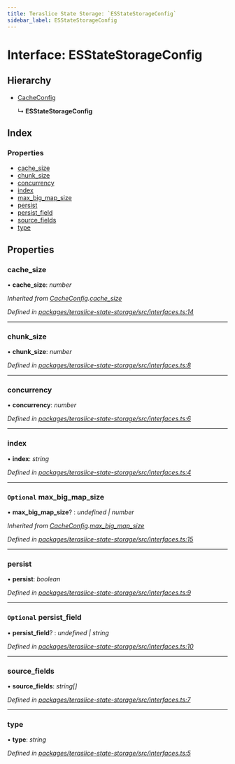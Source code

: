 ```yaml
---
title: Teraslice State Storage: `ESStateStorageConfig`
sidebar_label: ESStateStorageConfig
---
```


# Interface: ESStateStorageConfig

## Hierarchy

* [CacheConfig](cacheconfig.md)

  ↳ **ESStateStorageConfig**

## Index

### Properties

* [cache_size](esstatestorageconfig.md#cache_size)
* [chunk_size](esstatestorageconfig.md#chunk_size)
* [concurrency](esstatestorageconfig.md#concurrency)
* [index](esstatestorageconfig.md#index)
* [max_big_map_size](esstatestorageconfig.md#optional-max_big_map_size)
* [persist](esstatestorageconfig.md#persist)
* [persist_field](esstatestorageconfig.md#optional-persist_field)
* [source_fields](esstatestorageconfig.md#source_fields)
* [type](esstatestorageconfig.md#type)

## Properties

###  cache_size

• **cache_size**: *number*

*Inherited from [CacheConfig](cacheconfig.md).[cache_size](cacheconfig.md#cache_size)*

*Defined in [packages/teraslice-state-storage/src/interfaces.ts:14](https://github.com/terascope/teraslice/blob/78714a985/packages/teraslice-state-storage/src/interfaces.ts#L14)*

___

###  chunk_size

• **chunk_size**: *number*

*Defined in [packages/teraslice-state-storage/src/interfaces.ts:8](https://github.com/terascope/teraslice/blob/78714a985/packages/teraslice-state-storage/src/interfaces.ts#L8)*

___

###  concurrency

• **concurrency**: *number*

*Defined in [packages/teraslice-state-storage/src/interfaces.ts:6](https://github.com/terascope/teraslice/blob/78714a985/packages/teraslice-state-storage/src/interfaces.ts#L6)*

___

###  index

• **index**: *string*

*Defined in [packages/teraslice-state-storage/src/interfaces.ts:4](https://github.com/terascope/teraslice/blob/78714a985/packages/teraslice-state-storage/src/interfaces.ts#L4)*

___

### `Optional` max_big_map_size

• **max_big_map_size**? : *undefined | number*

*Inherited from [CacheConfig](cacheconfig.md).[max_big_map_size](cacheconfig.md#optional-max_big_map_size)*

*Defined in [packages/teraslice-state-storage/src/interfaces.ts:15](https://github.com/terascope/teraslice/blob/78714a985/packages/teraslice-state-storage/src/interfaces.ts#L15)*

___

###  persist

• **persist**: *boolean*

*Defined in [packages/teraslice-state-storage/src/interfaces.ts:9](https://github.com/terascope/teraslice/blob/78714a985/packages/teraslice-state-storage/src/interfaces.ts#L9)*

___

### `Optional` persist_field

• **persist_field**? : *undefined | string*

*Defined in [packages/teraslice-state-storage/src/interfaces.ts:10](https://github.com/terascope/teraslice/blob/78714a985/packages/teraslice-state-storage/src/interfaces.ts#L10)*

___

###  source_fields

• **source_fields**: *string[]*

*Defined in [packages/teraslice-state-storage/src/interfaces.ts:7](https://github.com/terascope/teraslice/blob/78714a985/packages/teraslice-state-storage/src/interfaces.ts#L7)*

___

###  type

• **type**: *string*

*Defined in [packages/teraslice-state-storage/src/interfaces.ts:5](https://github.com/terascope/teraslice/blob/78714a985/packages/teraslice-state-storage/src/interfaces.ts#L5)*
